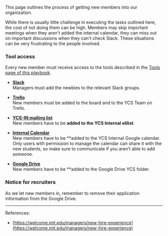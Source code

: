 This page outlines the process of getting new members into our organization.

While there is usually little challenge in executing the tasks outlined here, the cost of not doing them can be high. Members may skip important meetings when they aren't added the internal calendar, they can miss out on important discussions when they can't check Slack. These situations can be very frustrating to the people involved.

### Tool access

Every new member must receive access to the tools described in the [Tools page of this playbook](https://github.com/yalecs/playbook/wiki/Process:Tools).

- [**Slack**](https://yalecompsoc.slack.com)  
Managers must add the newbies to the relevant Slack groups.

- [**Trello**]()  
New members must be added to the board and to the YCS Team on Trello.

- [**YCS-IN mailing list**](https://groups.google.com/a/elilists.yale.edu/forum/#!forum/ycs-in)  
New members have to be **added to the YCS Internal elilist**.

- [**Internal Calendar**](https://calendar.google.com/calendar/b/1/render#details_2%7Cdtv-eWFsZS5lZHVfbjNoMWFqcHZ0b2YzdTFmcGI0Z2JhNGEzaG9AZ3JvdXAuY2FsZW5kYXIuZ29vZ2xlLmNvbQ-0-0)  
New members have to be **added to the YCS Internal Google calendar. Only users with permission to manage the calendar can share it with the new students, so make sure to communicate if you aren’t able to add someone.

- [**Google Drive**](https://drive.google.com/drive/u/0/folders/0B3omFvP_R7pQQmZJdGRJVUZrR00)  
New members have to be **added to the Google Drive YCS folder.

### Notice for recruiters

As we let new members in, remember to remove their application information from the Google Drive.

---

References:

* [https://welcome.mit.edu/managers/new-hire-experience](https://welcome.mit.edu/managers/new-hire-experience)